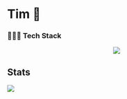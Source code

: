 # Tim 👋

### 👨🏻‍💻 Tech Stack

<p align="center">
  <img src="https://skillicons.dev/icons?i=discordjs,nodejs,js,html,git,github,vscode&theme=light" />
</p>


## Stats
![](https://github-readme-stats.vercel.app/api?username=timwlm&show_icons=true&theme=dracula)
